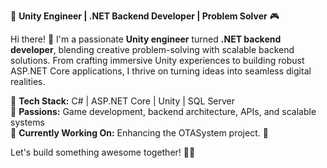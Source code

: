 🚀 **Unity Engineer | .NET Backend Developer | Problem Solver** 🎮  

Hi there! 👋 I'm a passionate **Unity engineer** turned **.NET backend developer**, blending creative problem-solving with scalable backend solutions. From crafting immersive Unity experiences to building robust ASP.NET Core applications, I thrive on turning ideas into seamless digital realities.  

🔹 **Tech Stack:** C# | ASP.NET Core | Unity | SQL Server  
🔹 **Passions:** Game development, backend architecture, APIs, and scalable systems  
🔹 **Currently Working On:** Enhancing the OTASystem project. 💬  


Let's build something awesome together! 🚀💡

<!---
AyeshaAlam114/AyeshaAlam114 is a ✨ special ✨ repository because its `README.md` (this file) appears on your GitHub profile.
You can click the Preview link to take a look at your changes.
--->
